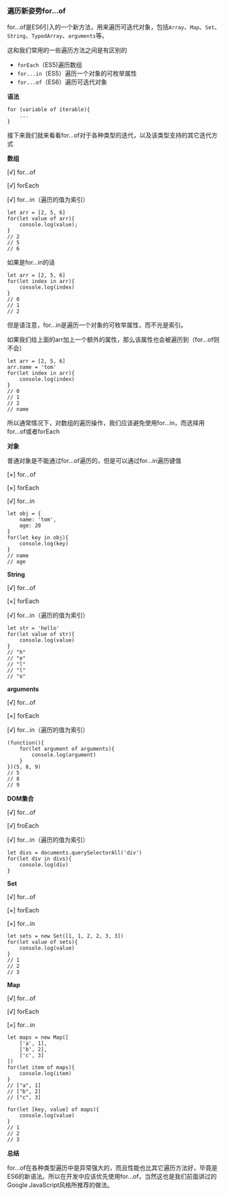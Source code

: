 ### 遍历新姿势for...of

for...of是ES6引入的一个新方法，用来遍历可迭代对象，包括`Array`、`Map`、`Set`、`String`、`TypedArray`、`arguments`等。

这和我们常用的一些遍历方法之间是有区别的

* `forEach`（ES5)遍历数组
* `for...in`（ES5）遍历一个对象的可枚举属性
* `for...of`（ES6）遍历可迭代对象

**语法**

```
for (variable of iterable){
    ...
}
```

接下来我们就来看看for...of对于各种类型的迭代，以及该类型支持的其它迭代方式

**数组**

[&radic;] for...of

[&radic;] forEach

[&radic;] for...in（遍历的值为索引）

```
let arr = [2, 5, 6]
for(let value of arr){
    console.log(value);
}
// 2
// 5
// 6
```

如果是for...in的话

```
let arr = [2, 5, 6]
for(let index in arr){
    console.log(index)
}
// 0
// 1
// 2
```

但是请注意，for...in是遍历一个对象的可枚举属性，而不光是索引。

如果我们给上面的arr加上一个额外的属性，那么该属性也会被遍历到（for...of则不会）

```
let arr = [2, 5, 6]
arr.name = 'tom'
for(let index in arr){
    console.log(index)
}
// 0
// 1
// 2
// name
```

所以通常情况下，对数组的遍历操作，我们应该避免使用for...in，而选择用for...of或者forEach

**对象**

普通对象是不能通过for...of遍历的，但是可以通过for...in遍历键值

[&times;] for...of

[&times;] forEach

[&radic;] for...in

```
let obj = {
    name: 'tom',
    age: 20
}
for(let key in obj){
    console.log(key)
}
// name
// age
```

**String**

[&radic;] for...of

[&times;] forEach

[&radic;] for...in（遍历的值为索引）

```
let str = 'hello'
for(let value of str){
    console.log(value)
}
// "h"
// "e"
// "l"
// "l"
// "o"
```

**arguments**

[&radic;] for...of

[&times;] forEach

[&radic;] for...in（遍历的值为索引）

```
(function(){
    for(let argument of arguments){
        console.log(argument)
    }
})(5, 8, 9)
// 5
// 8
// 9
```

**DOM集合**

[&radic;] for...of

[&radic;] froEach

[&radic;] for...in（遍历的值为索引）

```
let divs = documents.querySelectorAll('div')
for(let div in divs){
    console.log(div)
}
```

**Set**

[&radic;] for...of

[&times;] forEach

[&times;] for...in

```
let sets = new Set([1, 1, 2, 2, 3, 3])
for(let value of sets){
    console.log(value)
}
// 1
// 2
// 3
```

**Map**

[&radic;] for...of

[&radic;] forEach

[&times;] for...in

```
let maps = new Map([
    ['a', 1],
    ['b', 2],
    ['c', 3]
])
for(let item of maps){
    console.log(item)
}
// ["a", 1]
// ["b", 2]
// ["c", 3]

for(let [key, value] of maps){
    console.log(value)
}
// 1
// 2
// 3
```

**总结**

for...of在各种类型遍历中是异常强大的，而且性能也比其它遍历方法好，毕竟是ES6的新语法。所以在开发中应该优先使用for...of，当然这也是我们前面讲过的Google JavaScript风格所推荐的做法。